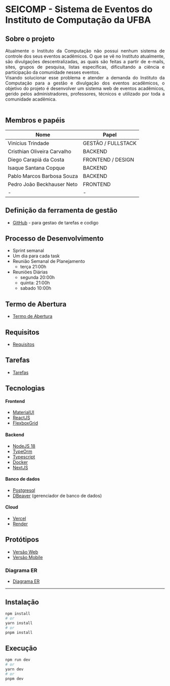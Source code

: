 # SEICOMP - Sistema de Eventos do Instituto de Computação da UFBA 

## Sobre o projeto
<div align="justify">
Atualmente o Instituto da Computação não possui nenhum sistema de controle dos seus eventos acadêmicos. O que se vê no Instituto atualmente, são divulgações descentralizadas, as quais são feitas a partir de e-mails, sites, grupos de pesquisa, listas específicas, dificultando a ciência e participação da comunidade nesses eventos.
</div>

<div align="justify">
Visando solucionar esse problema e atender a demanda do Instituto da Computação para a gestão e divulgação dos eventos acadêmicos, o objetivo do projeto é desenvolver um sistema web de eventos acadêmicos, gerido pelos administradores, professores, técnicos e utilizado por toda a comunidade acadêmica.
</div>
<br/>

## Membros e papéis

| Nome  | Papel  |
|---|---|
| Vinícius Trindade  | GESTÃO / FULLSTACK  |
| Cristhian Oliveira Carvalho  | BACKEND|
| Diego Carapiá da Costa | FRONTEND / DESIGN|
| Isaque Santana Copque  | BACKEND|
| Pablo Marcos Barbosa Souza  | BACKEND|
| Pedro João Beckhauser Neto   | FRONTEND|
| - | -|


## Definição da ferramenta de gestão

- [GitHub](https://github.com/orgs/ic0045/projects/1) - para gestao de tarefas e codigo

## Processo de Desenvolvimento
 - Sprint semanal
 - Um dia para cada task
 - Reunião Semanal de Planejamento 
    - terça 21:00h
 - Reuniões Diárias 
    - segunda 20:00h
    - quinta: 21:00h
    - sabado 10:00h

## Termo de Abertura
- [Termo de Abertura](./docs/termo_abertura.pdf)

## Requisitos
- [Requisitos](https://docs.google.com/spreadsheets/d/15ZO1JtwPHYhsB4rp6Ko_rEEBG1fMr6Br-LRbo9UJFr8/edit?usp=sharing)

## Tarefas
- [Tarefas](https://github.com/orgs/ic0045/projects/1/views/1)

## Tecnologias
#### Frontend
- [MaterialUI](https://mui.com/)
- [ReactJS](https://pt-br.reactjs.org/)
- [FlexboxGrid](http://flexboxgrid.com/)
#### Backend
- [NodeJS 18](https://nodejs.org/en/download) 
- [TypeOrm](https://typeorm.io/)
- [Typescript](https://www.typescriptlang.org)
- [Docker](https://www.docker.com)
- [NextJS](https://nextjs.org/)
#### Banco de dados
- [Postgresql](https://www.postgresql.org)
- [DBeaver](https://dbeaver.io/download/) (gerenciador de banco de dados)
#### Cloud
- [Vercel](https://vercel.com/dashboard)
- [Render](https://render.com)

## Protótipos

- [Versão Web](https://www.figma.com/file/3ILo3QsC6TPdy4VOiiMoJt/Eventos-Comp?node-id=0%3A1&t=tCzSxbbYrjfWyZQc-1)
- [Versão Mobile](https://www.figma.com/file/xLgt4T2XivyfJlt7WlePwk/Untitled?node-id=0%3A1&t=O2nxvHh3li4Y3JHA-1)

### Diagrama ER

- [Diagrama ER](./docs/diagrama.png)

---------

## Instalação


```bash
npm install
# or
yarn install
# or
pnpm install
```

## Execução


```bash
npm run dev
# or
yarn dev
# or
pnpm dev
```


<!-- ### Arquitetura
## Install
## Usage -->



